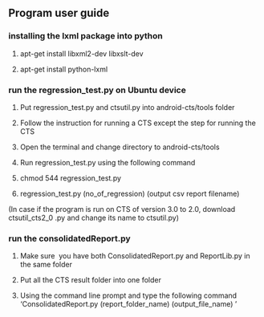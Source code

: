 ## Program user guide

### installing the lxml package into python

1.	apt-get install libxml2-dev libxslt-dev

2.	apt-get install python-lxml


### run the regression_test.py on Ubuntu device

1.	Put regression_test.py and ctsutil.py into android-cts/tools folder

2.	Follow the instruction for running a CTS except the step for running the CTS

3.	Open the terminal and change directory to android-cts/tools

4.	Run regression_test.py using the following command

1.	chmod 544 regression_test.py

2.	regression_test.py (no_of_regression) (output csv report filename)

(In case if the program is run on CTS of version 3.0 to 2.0, download ctsutil_cts2_0 .py and change its name to ctsutil.py)

### run the consolidatedReport.py

1.	Make sure  you have both ConsolidatedReport.py and ReportLib.py in the same folder

2.	Put all the CTS result folder into one folder

3.	Using the command line prompt and type the following command
	‘ConsolidatedReport.py (report_folder_name) (output_file_name) ’